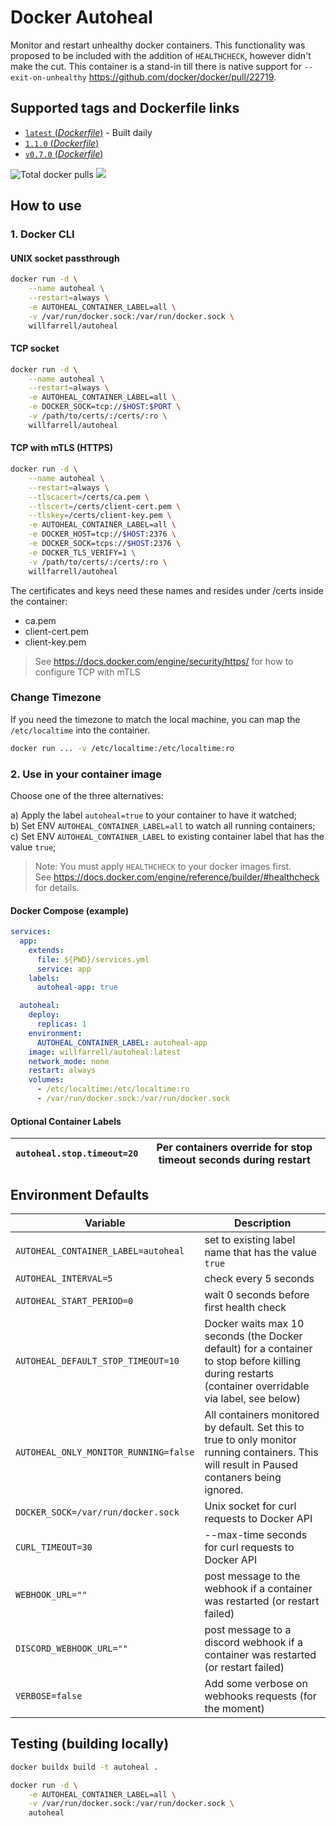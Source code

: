 # Docker Autoheal

Monitor and restart unhealthy docker containers. 
This functionality was proposed to be included with the addition of `HEALTHCHECK`, however didn't make the cut.
This container is a stand-in till there is native support for `--exit-on-unhealthy` https://github.com/docker/docker/pull/22719.

## Supported tags and Dockerfile links
- [`latest` (*Dockerfile*)](https://github.com/willfarrell/docker-autoheal/blob/main/Dockerfile) - Built daily
- [`1.1.0` (*Dockerfile*)](https://github.com/willfarrell/docker-autoheal/blob/1.1.0/Dockerfile)
- [`v0.7.0` (*Dockerfile*)](https://github.com/willfarrell/docker-autoheal/blob/v0.7.0/Dockerfile)


![](https://img.shields.io/docker/pulls/willfarrell/autoheal "Total docker pulls") [![](https://images.microbadger.com/badges/image/willfarrell/autoheal.svg)](http://microbadger.com/images/willfarrell/autoheal "Docker layer breakdown")

## How to use

### 1. Docker CLI
#### UNIX socket passthrough
```bash
docker run -d \
    --name autoheal \
    --restart=always \
    -e AUTOHEAL_CONTAINER_LABEL=all \
    -v /var/run/docker.sock:/var/run/docker.sock \
    willfarrell/autoheal
```
#### TCP socket 
```bash
docker run -d \
    --name autoheal \
    --restart=always \
    -e AUTOHEAL_CONTAINER_LABEL=all \
    -e DOCKER_SOCK=tcp://$HOST:$PORT \
    -v /path/to/certs/:/certs/:ro \
    willfarrell/autoheal
```
#### TCP with mTLS (HTTPS)
```bash
docker run -d \
    --name autoheal \
    --restart=always \
    --tlscacert=/certs/ca.pem \
    --tlscert=/certs/client-cert.pem \
    --tlskey=/certs/client-key.pem \
    -e AUTOHEAL_CONTAINER_LABEL=all \
    -e DOCKER_HOST=tcp://$HOST:2376 \
    -e DOCKER_SOCK=tcps://$HOST:2376 \
    -e DOCKER_TLS_VERIFY=1 \
    -v /path/to/certs/:/certs/:ro \
    willfarrell/autoheal
```
The certificates and keys need these names and resides under /certs inside the container:
* ca.pem
* client-cert.pem
* client-key.pem

> See https://docs.docker.com/engine/security/https/ for how to configure TCP with mTLS

### Change Timezone
If you need the timezone to match the local machine, you can map the `/etc/localtime` into the container.
```bash
docker run ... -v /etc/localtime:/etc/localtime:ro
```

### 2. Use in your container image
Choose one of the three alternatives:

a) Apply the label `autoheal=true` to your container to have it watched;<br/>
b) Set ENV `AUTOHEAL_CONTAINER_LABEL=all` to watch all running containers;<br/>
c) Set ENV `AUTOHEAL_CONTAINER_LABEL` to existing container label that has the value `true`;<br/>

> Note: You must apply `HEALTHCHECK` to your docker images first.<br/>
> See https://docs.docker.com/engine/reference/builder/#healthcheck for details.

#### Docker Compose (example)
```yaml
services:
  app:
    extends:
      file: ${PWD}/services.yml
      service: app
    labels:
      autoheal-app: true

  autoheal:
    deploy:
      replicas: 1
    environment:
      AUTOHEAL_CONTAINER_LABEL: autoheal-app
    image: willfarrell/autoheal:latest
    network_mode: none
    restart: always
    volumes:
      - /etc/localtime:/etc/localtime:ro
      - /var/run/docker.sock:/var/run/docker.sock
```

#### Optional Container Labels
|`autoheal.stop.timeout=20`            |Per containers override for stop timeout seconds during restart|
| --- | --- |

## Environment Defaults
|Variable                              |Description|
| --- | --- |
|`AUTOHEAL_CONTAINER_LABEL=autoheal`   |set to existing label name that has the value `true`|
|`AUTOHEAL_INTERVAL=5`                 |check every 5 seconds|
|`AUTOHEAL_START_PERIOD=0`             |wait 0 seconds before first health check|
|`AUTOHEAL_DEFAULT_STOP_TIMEOUT=10`    |Docker waits max 10 seconds (the Docker default) for a container to stop before killing during restarts (container overridable via label, see below)|
|`AUTOHEAL_ONLY_MONITOR_RUNNING=false` |All containers monitored by default. Set this to true to only monitor running containers. This will result in Paused contaners being ignored.|
|`DOCKER_SOCK=/var/run/docker.sock`    |Unix socket for curl requests to Docker API|
|`CURL_TIMEOUT=30`                     |--max-time seconds for curl requests to Docker API|
|`WEBHOOK_URL=""`                      |post message to the webhook if a container was restarted (or restart failed)|
|`DISCORD_WEBHOOK_URL=""`              |post message to a discord webhook if a container was restarted (or restart failed)|
|`VERBOSE=false`                       |Add some verbose on webhooks requests (for the moment)|

## Testing (building locally)
```bash
docker buildx build -t autoheal .

docker run -d \
    -e AUTOHEAL_CONTAINER_LABEL=all \
    -v /var/run/docker.sock:/var/run/docker.sock \
    autoheal
```
